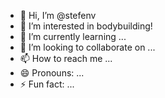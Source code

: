 - 👋 Hi, I’m @stefenv
- 👀 I’m interested in bodybuilding!
- 🌱 I’m currently learning ...
- 💞️ I’m looking to collaborate on ...
- 📫 How to reach me ...
- 😄 Pronouns: ...
- ⚡ Fun fact: ...

<!---
stefenv/stefenv is a ✨ special ✨ repository because its `README.md` (this file) appears on your GitHub profile.
You can click the Preview link to take a look at your changes.
--->
